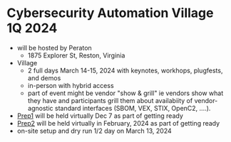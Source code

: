 # Cybersecurity Automation Village 1Q 2024

* will be hosted by Peraton 
   - 1875 Explorer St, Reston, Virginia
* Village 
  - 2 full days March 14-15, 2024 with keynotes, workhops, plugfests, and demos
  - in-person with hybrid access
  - part of event might be vendor "show & grill" ie vendors show what they have and participants grill them about availabiity of vendor-agnostic standard interfaces (SBOM, VEX, STIX, OpenC2, ....).
* [Prep1](./2023-11-30-prep-plugfest/README.md) will be held virtually Dec 7 as part of getting ready
* [Prep2](./Prep2/README.md) will be held virtually in February, 2024 as part of getting ready
* on-site setup and dry run 1/2 day on March 13, 2024